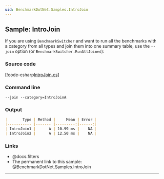 ```yaml
---
uid: BenchmarkDotNet.Samples.IntroJoin
---
```


## Sample: IntroJoin

If you are using `BenchmarkSwitcher` and want to run all the benchmarks with a category from all types and join them into one summary table, use the `--join` option (or `BenchmarkSwitcher.RunAllJoined`): 

### Source code

[!code-csharp[IntroJoin.cs](../../../samples/BenchmarkDotNet.Samples/IntroJoin.cs)]

### Command line

```
--join --category=IntroJoinA
```

### Output

```markdown
|       Type | Method |     Mean | Error |
|----------- |------- |---------:|------:|
| IntroJoin1 |      A | 10.99 ms |    NA |
| IntroJoin2 |      A | 12.50 ms |    NA |
```

### Links

* @docs.filters
* The permanent link to this sample: @BenchmarkDotNet.Samples.IntroJoin

---